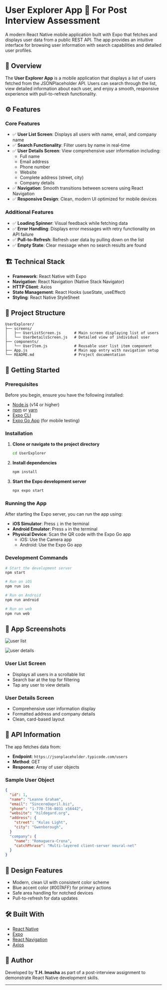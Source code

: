 # User Explorer App 📱 For Post Interview Assessment

A modern React Native mobile application built with Expo that fetches and displays user data from a public REST API. The app provides an intuitive interface for browsing user information with search capabilities and detailed user profiles.

## 📝 Overview

The **User Explorer App** is a mobile application that displays a list of users fetched from the JSONPlaceholder API. Users can search through the list, view detailed information about each user, and enjoy a smooth, responsive experience with pull-to-refresh functionality.

## ⚙️ Features

### Core Features
- ✅ **User List Screen**: Displays all users with name, email, and company name
- ✅ **Search Functionality**: Filter users by name in real-time
- ✅ **User Details Screen**: View comprehensive user information including:
  - Full name
  - Email address
  - Phone number
  - Website
  - Complete address (street, city)
  - Company details
- ✅ **Navigation**: Smooth transitions between screens using React Navigation
- ✅ **Responsive Design**: Clean, modern UI optimized for mobile devices

### Additional Features
- ✅ **Loading Spinner**: Visual feedback while fetching data
- ✅ **Error Handling**: Displays error messages with retry functionality on API failure
- ✅ **Pull-to-Refresh**: Refresh user data by pulling down on the list
- ✅ **Empty State**: Clear message when no search results are found

## 🏗️ Technical Stack

- **Framework**: React Native with Expo
- **Navigation**: React Navigation (Native Stack Navigator)
- **HTTP Client**: Axios
- **State Management**: React Hooks (useState, useEffect)
- **Styling**: React Native StyleSheet

## 📁 Project Structure

```
UserExplorer/
├── screens/
│   ├── UserListScreen.js      # Main screen displaying list of users
│   └── UserDetailsScreen.js   # Detailed view of individual user
├── components/
│   └── UserItem.js            # Reusable user list item component
├── App.js                     # Main app entry with navigation setup
└── README.md                  # Project documentation
```

## 🚀 Getting Started

### Prerequisites

Before you begin, ensure you have the following installed:
- [Node.js](https://nodejs.org/) (v14 or higher)
- [npm](https://www.npmjs.com/) or [yarn](https://yarnpkg.com/)
- [Expo CLI](https://docs.expo.dev/get-started/installation/)
- [Expo Go App](https://expo.dev/client) (for mobile testing)

### Installation

1. **Clone or navigate to the project directory**
   ```bash
   cd UserExplorer
   ```

2. **Install dependencies**
   ```bash
   npm install
   ```

3. **Start the Expo development server**
   ```bash
   npx expo start
   ```

### Running the App

After starting the Expo server, you can run the app using:

- **iOS Simulator**: Press `i` in the terminal
- **Android Emulator**: Press `a` in the terminal
- **Physical Device**: Scan the QR code with the Expo Go app
  - iOS: Use the Camera app
  - Android: Use the Expo Go app

### Development Commands

```bash
# Start the development server
npm start

# Run on iOS
npm run ios

# Run on Android
npm run android

# Run on web
npm run web
```

## 📱 App Screenshots

![user list](https://github.com/user-attachments/assets/54ca50c1-7d3a-40c7-a1bd-5777ea84a2dd)

![user details](https://github.com/user-attachments/assets/863049e3-e596-4e44-adb6-ebcb30edbe87)

### User List Screen
- Displays all users in a scrollable list
- Search bar at the top for filtering
- Tap any user to view details

### User Details Screen
- Comprehensive user information display
- Formatted address and company details
- Clean, card-based layout

## 🔧 API Information

The app fetches data from:
- **Endpoint**: `https://jsonplaceholder.typicode.com/users`
- **Method**: GET
- **Response**: Array of user objects

### Sample User Object
```json
{
  "id": 1,
  "name": "Leanne Graham",
  "email": "Sincere@april.biz",
  "phone": "1-770-736-8031 x56442",
  "website": "hildegard.org",
  "address": {
    "street": "Kulas Light",
    "city": "Gwenborough",
  }
  "company": {
    "name": "Romaguera-Crona",
    "catchPhrase": "Multi-layered client-server neural-net"
  }
}
```

## 🎨 Design Features

- Modern, clean UI with consistent color scheme
- Blue accent color (#007AFF) for primary actions
- Safe area handling for notched devices
- Pull-to-refresh for data updates

## 🛠️ Built With

- [React Native](https://reactnative.dev/)
- [Expo](https://expo.dev/)
- [React Navigation](https://reactnavigation.org/)
- [Axios](https://axios-http.com/)



## 👤 Author

Developed by **T.H. Imasha** as part of a post-interview assignment to demonstrate React Native development skills.

---

